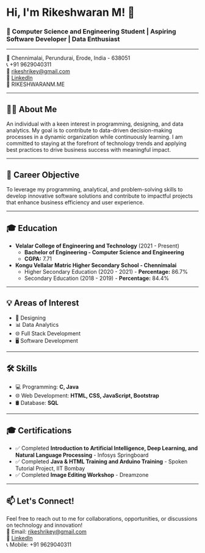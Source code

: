
# Hi, I'm Rikeshwaran M! 👋

### 🚀 Computer Science and Engineering Student | Aspiring Software Developer | Data Enthusiast

---

📍 Chennimalai, Perundurai, Erode, India - 638051  
📞 +91 9629040311  
📧 rikeshrikey@gmail.com  
🔗 [LinkedIn](https://linkedin.com/in/rikeshwaran-m)  
🔗 RIKESHWARANM.ME

---

## 👨‍💻 About Me
An individual with a keen interest in programming, designing, and data analytics. My goal is to contribute to data-driven decision-making processes in a dynamic organization while continuously learning. I am committed to staying at the forefront of technology trends and applying best practices to drive business success with meaningful impact.

---

## 🎯 Career Objective
To leverage my programming, analytical, and problem-solving skills to develop innovative software solutions and contribute to impactful projects that enhance business efficiency and user experience.

---

## 🎓 Education
- **Velalar College of Engineering and Technology** (2021 - Present)  
  - **Bachelor of Engineering - Computer Science and Engineering**  
  - **CGPA:** 7.71  
- **Kongu Vellalar Matric Higher Secondary School - Chennimalai**
  - Higher Secondary Education (2020 - 2021) - **Percentage:** 86.7%
  - Secondary Education (2018 - 2019) - **Percentage:** 84.4%

---

## 💡 Areas of Interest
- 🎨 Designing
- 📊 Data Analytics
- 🌐 Full Stack Development
- 🖥️ Software Development

---

## 🛠️ Skills
- 💻 Programming: **C, Java**
- 🌐 Web Development: **HTML, CSS, JavaScript, Bootstrap**
- 🛢️ Database: **SQL**

---

## 🎓 Certifications
- ✅ Completed **Introduction to Artificial Intelligence, Deep Learning, and Natural Language Processing** - Infosys Springboard
- ✅ Completed **Java & HTML Training and Arduino Training** - Spoken Tutorial Project, IIT Bombay
- ✅ Completed **Image Editing Workshop** - Dreamzone

---

## 📫 Let's Connect!
Feel free to reach out to me for collaborations, opportunities, or discussions on technology and innovation!  
📧 Email: [rikeshrikey@gmail.com](mailto:rikeshrikey@gmail.com)  
🔗 [LinkedIn](https://linkedin.com/in/rikeshwaran-m)  
📞 Mobile: +91 9629040311

